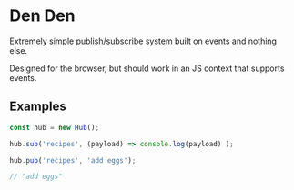 # Den Den

Extremely simple publish/subscribe system built on events and nothing else.

Designed for the browser, but should work in an JS context that supports events.

## Examples

```javascript
const hub = new Hub();

hub.sub('recipes', (payload) => console.log(payload) );

hub.pub('recipes', 'add eggs');

// "add eggs"
```